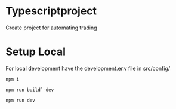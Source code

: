 # Typescriptproject

Create project for automating trading

# Setup Local

For local development have the development.env file in src/config/

```
npm i
```

```
npm run build`-dev
```

```
npm run dev
```
